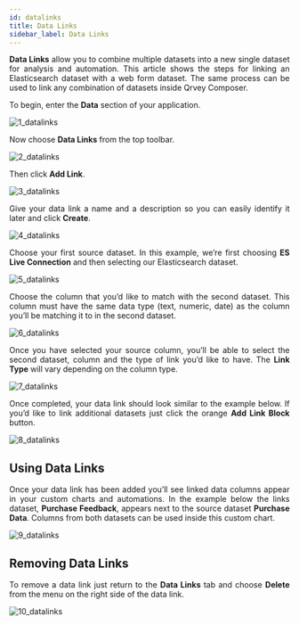 ```yaml
---
id: datalinks
title: Data Links
sidebar_label: Data Links
---
```


<div style="text-align: justify">

**Data Links** allow you to combine multiple datasets into a new single dataset for analysis and automation. This article shows the steps for linking an Elasticsearch dataset with a web form dataset. The same process can be used to link any combination of datasets inside Qrvey Composer.

To begin, enter the **Data** section of your application. 

![1_datalinks](https://s3.amazonaws.com/cdn.qrvey.com/documentation_assets/ui-docs/datasets/3.4.2.3_datalinks/1_datalinks.png#thumbnail-40)

Now choose **Data Links** from the top toolbar. 

![2_datalinks](https://s3.amazonaws.com/cdn.qrvey.com/documentation_assets/ui-docs/datasets/3.4.2.3_datalinks/2_datalinks.png#thumbnail-80)

Then click **Add Link**.

![3_datalinks](https://s3.amazonaws.com/cdn.qrvey.com/documentation_assets/ui-docs/datasets/3.4.2.3_datalinks/3_datalinks.png#thumbnail-40)

Give your data link a name and a description so you can easily identify it later and click **Create**.

![4_datalinks](https://s3.amazonaws.com/cdn.qrvey.com/documentation_assets/ui-docs/datasets/3.4.2.3_datalinks/4_datalinks.png#thumbnail-60)

Choose your first source dataset. In this example, we’re first choosing **ES Live Connection** and then selecting our Elasticsearch dataset.

![5_datalinks](https://s3.amazonaws.com/cdn.qrvey.com/documentation_assets/ui-docs/datasets/3.4.2.3_datalinks/5_datalinks.png#thumbnail-80)

Choose the column that you’d like to match with the second dataset. This column must have the same data type (text, numeric, date) as the column you’ll be matching it to in the second dataset.

![6_datalinks](https://s3.amazonaws.com/cdn.qrvey.com/documentation_assets/ui-docs/datasets/3.4.2.3_datalinks/6_datalinks.png#thumbnail-60)

Once you have selected your source column, you’ll be able to select the second dataset, column and the type of link you’d like to have. The **Link Type** will vary depending on the column type.

![7_datalinks](https://s3.amazonaws.com/cdn.qrvey.com/documentation_assets/ui-docs/datasets/3.4.2.3_datalinks/7_datalinks.png#thumbnail)

Once completed, your data link should look similar to the example below. If you’d like to link additional datasets just click the orange **Add Link Block** button.

![8_datalinks](https://s3.amazonaws.com/cdn.qrvey.com/documentation_assets/ui-docs/datasets/3.4.2.3_datalinks/8_datalinks.png#thumbnail)

## Using Data Links
Once your data link has been added you’ll see linked data columns appear in your custom charts and automations. In the example below the links dataset, **Purchase Feedback**, appears next to the source dataset **Purchase Data**. Columns from both datasets can be used inside this custom chart.

![9_datalinks](https://s3.amazonaws.com/cdn.qrvey.com/documentation_assets/ui-docs/datasets/3.4.2.3_datalinks/9_datalinks.png#thumbnail-60)

## Removing Data Links

To remove a data link just return to the **Data Links** tab and choose **Delete** from the menu on the right side of the data link.

![10_datalinks](https://s3.amazonaws.com/cdn.qrvey.com/documentation_assets/ui-docs/datasets/3.4.2.3_datalinks/10_datalinks.png#thumbnail-40)



